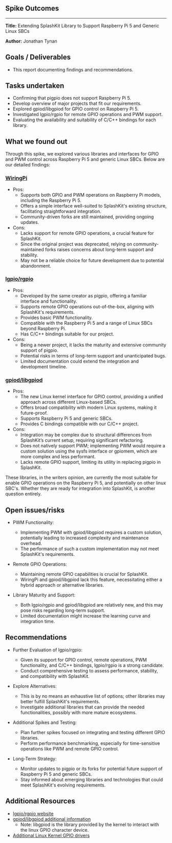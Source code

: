 ## Spike Outcomes

---

**Title:** Extending SplashKit Library to Support Raspberry Pi 5 and Generic Linux SBCs

**Author:** Jonathan Tynan

## Goals / Deliverables

- This report documenting findings and recommendations.

## Tasks undertaken

- Confirming that pigpio does not support Raspberry Pi 5.
- Develop overview of major projects that fit our requirements.
- Explored gpiod/libgpiod for GPIO control on Raspberry Pi 5.
- Investigated lgpio/rgpio for remote GPIO operations and PWM support.
- Evaluating the availability and suitability of C/C++ bindings for each library.

## What we found out

Through this spike, we explored various libraries and interfaces for GPIO and PWM control across Raspberry Pi 5 and generic Linux SBCs. Below are our detailed findings:

### [WiringPi](https://github.com/WiringPi/WiringPi/)

- Pros:
  - Supports both GPIO and PWM operations on Raspberry Pi models, including the Raspberry Pi 5.
  - Offers a simple interface well-suited to SplashKit's existing structure, facilitating straightforward integration.
  - Community-driven forks are still maintained, providing ongoing updates.
- Cons:
  - Lacks support for remote GPIO operations, a crucial feature for SplashKit.
  - Since the original project was deprecated, relying on community-maintained forks raises concerns about long-term support and stability.
  - May not be a reliable choice for future development due to potential abandonment.

### [lgpio/rgpio](https://github.com/joan2937/lg)

- Pros:
  - Developed by the same creator as pigpio, offering a familiar interface and functionality.
  - Supports remote GPIO operations out-of-the-box, aligning with SplashKit's requirements.
  - Provides basic PWM functionality.
  - Compatible with the Raspberry Pi 5 and a range of Linux SBCs beyond Raspberry Pi.
  - Has C/C++ bindings suitable for our project.
- Cons:
  - Being a newer project, it lacks the maturity and extensive community support of pigpio.
  - Potential risks in terms of long-term support and unanticipated bugs.
  - Limited documentation could extend the integration and development timeline.

### [gpiod/libgpiod](https://github.com/brgl/libgpiod)

- Pros:
  - The new Linux kernel interface for GPIO control, providing a unified approach across different Linux-based SBCs.
  - Offers broad compatibility with modern Linux systems, making it future-proof.
  - Supports Raspberry Pi 5 and generic SBCs.
  - Provides C bindings compatible with our C/C++ project.
- Cons:
  - Integration may be complex due to structural differences from SplashKit’s current setup, requiring significant refactoring.
  - Does not natively support PWM; implementing PWM would require a custom solution using the sysfs interface or gpiomem, which are more complex and less performant.
  - Lacks remote GPIO support, limiting its utility in replacing pigpio in SplashKit.
 
These libraries, in the writers opinion, are currently the most suitable for enable GPIO operations on the Raspberry Pi 5, and potentially on other linux SBC's.
Whether they are ready for integration into SplashKit, is another question entirely. 

## Open issues/risks

- PWM Functionality:
  - Implementing PWM with gpiod/libgpiod requires a custom solution, potentially leading to increased complexity and maintenance overhead.
  - The performance of such a custom implementation may not meet SplashKit's requirements.

- Remote GPIO Operations:
  - Maintaining remote GPIO capabilities is crucial for SplashKit.
  - WiringPi and gpiod/libgpiod lack this feature, necessitating either a hybrid approach or alternative libraries.

- Library Maturity and Support:
  - Both lgpio/rgpio and gpiod/libgpiod are relatively new, and this may pose risks regarding long-term support.
  - Limited documentation might increase the learning curve and integration time.


## Recommendations

- Further Evaluation of lgpio/rgpio:
  - Given its support for GPIO control, remote operations, PWM functionality, and C/C++ bindings, lgpio/rgpio is a strong candidate.
  - Conduct comprehensive testing to assess performance, stability, and compatibility with SplashKit.
  
- Explore Alternatives:
  - This is by no means an exhaustive list of options; other libraries may better fulfill SplashKit's requirements.
  - Investigate additional libraries that can provide the needed functionalities, possibly with more mature ecosystems.

- Additional Spikes and Testing:
  - Plan further spikes focused on integrating and testing different GPIO libraries.
  - Perform performance benchmarking, especially for time-sensitive operations like PWM and remote GPIO control.

- Long-Term Strategy:
  - Monitor updates to pigpio or its forks for potential future support of Raspberry Pi 5 and generic SBCs.
  - Stay informed about emerging libraries and technologies that could meet SplashKit's evolving requirements.
  
  
## Additional Resources

- [lgpio/rgpio website](https://abyz.me.uk/lg/index.html)
- [gpiod/libgpiod additional information](https://docs.kernel.org/userspace-api/gpio/chardev.html) 
  - Note: libgpiod is the library provided by the kernel to interact with the linux GPIO character device.
- [Additional Linux Kernel GPIO drivers](https://docs.kernel.org/driver-api/gpio/drivers-on-gpio.html)

